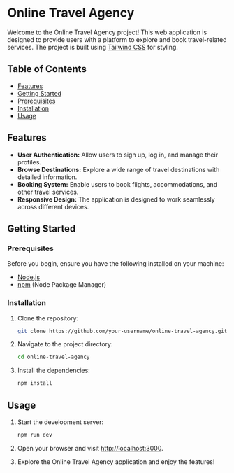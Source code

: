 # Online Travel Agency

Welcome to the Online Travel Agency project! This web application is designed to provide users with a platform to explore and book travel-related services. The project is built using [Tailwind CSS](https://tailwindcss.com/) for styling.

## Table of Contents
- [Features](#features)
- [Getting Started](#getting-started)
- [Prerequisites](#prerequisites)
- [Installation](#installation)
- [Usage](#usage)

## Features

- **User Authentication:** Allow users to sign up, log in, and manage their profiles.
- **Browse Destinations:** Explore a wide range of travel destinations with detailed information.
- **Booking System:** Enable users to book flights, accommodations, and other travel services.
- **Responsive Design:** The application is designed to work seamlessly across different devices.

## Getting Started

### Prerequisites

Before you begin, ensure you have the following installed on your machine:

- [Node.js](https://nodejs.org/)
- [npm](https://www.npmjs.com/) (Node Package Manager)

### Installation

1. Clone the repository:

   ```bash
   git clone https://github.com/your-username/online-travel-agency.git
   ```

2. Navigate to the project directory:

   ```bash
   cd online-travel-agency
   ```

3. Install the dependencies:

   ```bash
   npm install
   ```

## Usage

1. Start the development server:

   ```bash
   npm run dev
   ```

2. Open your browser and visit [http://localhost:3000](http://localhost:3000).

3. Explore the Online Travel Agency application and enjoy the features!
